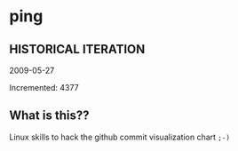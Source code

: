 # ping

## HISTORICAL ITERATION
2009-05-27

Incremented: 4377

## What is this?? 
Linux skills to hack the github commit visualization chart `;-)`
